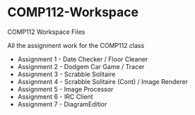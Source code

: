 COMP112-Workspace
=================

COMP112 Workspace Files

All the assignment work for the COMP112 class

* Assignment 1 - Date Checker / Floor Cleaner
* Assignment 2 - Dodgem Car Game / Tracer
* Assignment 3 - Scrabble Solitaire
* Assignment 4 - Scrabble Solitaire (Cont) / Image Renderer
* Assignment 5 - Image Processor
* Assignment 6 - IRC Client
* Assignment 7 - DiagramEditior


